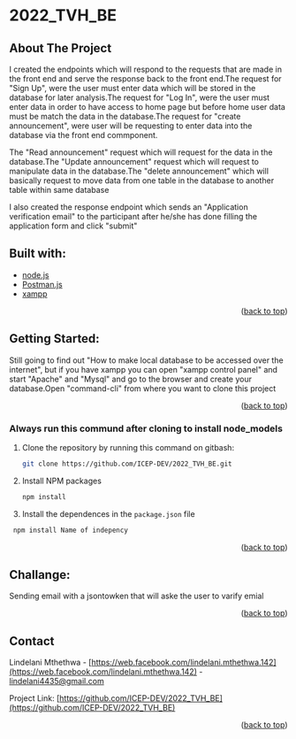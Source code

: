 # 2022_TVH_BE
## About The Project
I created the endpoints which will respond to the requests that are made in the front end and serve the response back to the front end.The request for "Sign Up", were the user must enter data which will be stored in the database for later analysis.The request for "Log In", were the user must enter data in order to have access to home page but before home user data must be match the data in the database.The request for "create announcement", were user will be requesting to enter data into the database via the front end commponent.

The "Read announcement" request which will request for the data in the database.The "Update announcement" request which will request to manipulate data in the database.The "delete announcement" which will basically request to move data from one table in the database to another table within same database

I also created the response endpoint which sends an "Application verification email" to the participant after he/she has done filling the application form and click "submit" 

## Built with:
* [node.js](https://nodejs.org/)
* [Postman.js](https://Postman.org/)
* [xampp](https://xampp.org/)
<p align="right">(<a href="#top">back to top</a>)</p>

## Getting Started:
Still going to find out "How to make local database to be accessed over the internet", but if you have xampp you can open "xampp control panel" and start "Apache" and "Mysql" and go to the browser and create your database.Open "command-cli" from where you want to clone this project
<p align="right">(<a href="#top">back to top</a>)</p>

### Always run this commund after cloning to install node_models
1. Clone the repository by running this command on gitbash:
   ```sh
   git clone https://github.com/ICEP-DEV/2022_TVH_BE.git
   ```
3. Install NPM packages
   ```sh
   npm install
   ```
4. Install the dependences in the `package.json` file
  ```sh
   npm install Name of indepency
   ```
<p align="right">(<a href="#top">back to top</a>)</p> 

## Challange:
Sending email with a jsontowken that will aske the user to varify emial
<p align="right">(<a href="#top">back to top</a>)</p>

## Contact
Lindelani Mthethwa - [https://web.facebook.com/lindelani.mthethwa.142](https://web.facebook.com/lindelani.mthethwa.142) - lindelani4435@gmail.com

Project Link: [https://github.com/ICEP-DEV/2022_TVH_BE](https://github.com/ICEP-DEV/2022_TVH_BE)

<p align="right">(<a href="#top">back to top</a>)</p>
 
